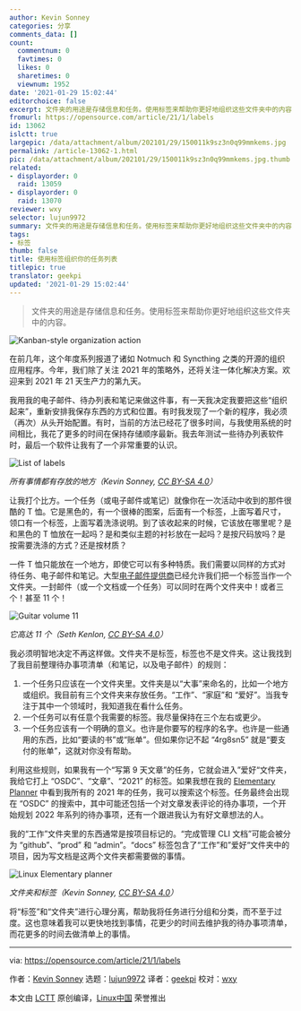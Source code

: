 ```yaml
---
author: Kevin Sonney
categories: 分享
comments_data: []
count:
  commentnum: 0
  favtimes: 0
  likes: 0
  sharetimes: 0
  viewnum: 1952
date: '2021-01-29 15:02:44'
editorchoice: false
excerpt: 文件夹的用途是存储信息和任务。使用标签来帮助你更好地组织这些文件夹中的内容。
fromurl: https://opensource.com/article/21/1/labels
id: 13062
islctt: true
largepic: /data/attachment/album/202101/29/150011k9sz3n0q99mmkems.jpg
permalink: /article-13062-1.html
pic: /data/attachment/album/202101/29/150011k9sz3n0q99mmkems.jpg.thumb.jpg
related:
- displayorder: 0
  raid: 13059
- displayorder: 0
  raid: 13070
reviewer: wxy
selector: lujun9972
summary: 文件夹的用途是存储信息和任务。使用标签来帮助你更好地组织这些文件夹中的内容。
tags:
- 标签
thumb: false
title: 使用标签组织你的任务列表
titlepic: true
translator: geekpi
updated: '2021-01-29 15:02:44'
---
```



> 
> 文件夹的用途是存储信息和任务。使用标签来帮助你更好地组织这些文件夹中的内容。
> 
> 
> 


![](/data/attachment/album/202101/29/150011k9sz3n0q99mmkems.jpg "Kanban-style organization action")


在前几年，这个年度系列报道了诸如 Notmuch 和 Syncthing 之类的开源的组织应用程序。今年，我们除了关注 2021 年的策略外，还将关注一体化解决方案。欢迎来到 2021 年 21 天生产力的第九天。


我用我的电子邮件、待办列表和笔记来做这件事，有一天我决定我要把这些“组织起来”，重新安排我保存东西的方式和位置。有时我发现了一个新的程序，我必须（再次）从头开始配置。有时，当前的方法已经花了很多时间，与我使用系统的时间相比，我花了更多的时间在保持存储顺序最新。我去年测试一些待办列表软件时，最后一个软件让我有了一个非常重要的认识。


![List of labels](/data/attachment/album/202101/29/150245mowo1ero2v6dds07.png "List of labels")


*所有事情都有存放的地方（Kevin Sonney, [CC BY-SA 4.0](https://creativecommons.org/licenses/by-sa/4.0/)）*


让我打个比方。一个任务（或电子邮件或笔记）就像你在一次活动中收到的那件很酷的 T 恤。它是黑色的，有一个很棒的图案，后面有一个标签，上面写着尺寸，领口有一个标签，上面写着洗涤说明。到了该收起来的时候，它该放在哪里呢？是和黑色的 T 恤放在一起吗？是和类似主题的衬衫放在一起吗？是按尺码放吗？是按需要洗涤的方式？还是按材质？


一件 T 恤只能放在*一*个地方，即使它可以有多种特质。我们需要以同样的方式对待任务、电子邮件和笔记。大型[电子邮件提供商](https://opensource.com/alternatives/gmail)已经允许我们把一个标签当作一个文件夹。一封邮件（或一个文档或一个任务）可以同时在两个文件夹中！或者三个！甚至 11 个！


![Guitar volume 11](/data/attachment/album/202101/29/150246lmuadpqaip4vammj.jpg "Guitar volume 11")


*它高达 11 个（Seth Kenlon, [CC BY-SA 4.0](https://creativecommons.org/licenses/by-sa/4.0/)）*


我必须明智地决定不再这样做。文件夹不是标签，标签也不是文件夹。这让我找到了我目前整理待办事项清单（和笔记，以及电子邮件）的规则：


1. 一个任务只应该在一个文件夹里。文件夹是以“大事”来命名的，比如一个地方或组织。我目前有三个文件夹来存放任务。“工作”、“家庭”和 “爱好”。当我专注于其中一个领域时，我知道我在看什么任务。
2. 一个任务可以有任意个我需要的标签。我尽量保持在三个左右或更少。
3. 一个任务应该有一个明确的意义。也许是你要写的程序的名字。也许是一些通用的东西，比如“要读的书”或“账单”。但如果你记不起 “4rg8sn5” 就是“要支付的账单”，这就对你没有帮助。


利用这些规则，如果我有一个“写第 9 天文章”的任务，它就会进入”爱好“文件夹，我给它打上 “OSDC”、“文章”、“2021” 的标签。如果我想在我的 [Elementary Planner](https://opensource.com/article/21/1/elementary-linux) 中看到我所有的 2021 年的任务，我可以搜索这个标签。任务最终会出现在 “OSDC” 的搜索中，其中可能还包括一个对文章发表评论的待办事项，一个开始规划 2022 年系列的待办事项，还有一个跟进我认为有好文章想法的人。


我的“工作”文件夹里的东西通常是按项目标记的。“完成管理 CLI 文档”可能会被分为 “github”、“prod” 和 “admin”。“docs” 标签包含了“工作”和”爱好“文件夹中的项目，因为写文档是这两个文件夹都需要做的事情。


![Linux Elementary planner](/data/attachment/album/202101/29/150249twakqe624ww2lpwt.png "Linux Elementary planner")


*文件夹和标签（Kevin Sonney, [CC BY-SA 4.0](https://creativecommons.org/licenses/by-sa/4.0/)）*


将“标签”和“文件夹”进行心理分离，帮助我将任务进行分组和分类，而不至于过度。这也意味着我可以更快地找到事情，花更少的时间去维护我的待办事项清单，而花更多的时间去做清单上的事情。




---


via: <https://opensource.com/article/21/1/labels>


作者：[Kevin Sonney](https://opensource.com/users/ksonney) 选题：[lujun9972](https://github.com/lujun9972) 译者：[geekpi](https://github.com/geekpi) 校对：[wxy](https://github.com/wxy)


本文由 [LCTT](https://github.com/LCTT/TranslateProject) 原创编译，[Linux中国](https://linux.cn/) 荣誉推出